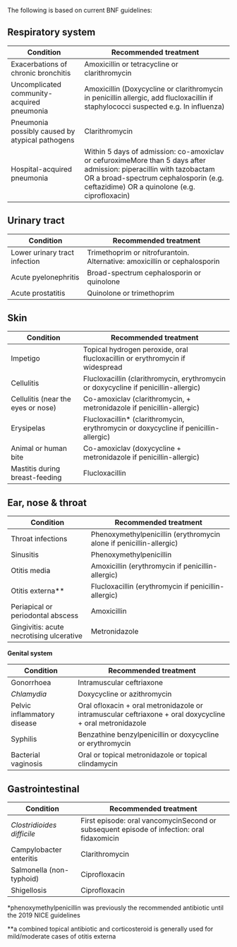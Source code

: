 The following is based on current BNF guidelines:  
  
Respiratory system
------------------

  


| **Condition** | **Recommended treatment** |
| --- | --- |
| Exacerbations of chronic bronchitis | Amoxicillin or tetracycline or clarithromycin |
| Uncomplicated community\-acquired pneumonia | Amoxicillin (Doxycycline or clarithromycin in penicillin allergic, add flucloxacillin if staphylococci suspected e.g. In influenza) |
| Pneumonia possibly caused by atypical pathogens | Clarithromycin |
| Hospital\-acquired pneumonia | Within 5 days of admission: co\-amoxiclav or cefuroximeMore than 5 days after admission: piperacillin with tazobactam OR a broad\-spectrum cephalosporin (e.g. ceftazidime) OR a quinolone (e.g. ciprofloxacin) |

  
Urinary tract
-------------

  


| **Condition** | **Recommended treatment** |
| --- | --- |
| Lower urinary tract infection | Trimethoprim or nitrofurantoin. Alternative: amoxicillin or cephalosporin |
| Acute pyelonephritis | Broad\-spectrum cephalosporin or quinolone |
| Acute prostatitis | Quinolone or trimethoprim |

  
Skin
----

  


| **Condition** | **Recommended treatment** |
| --- | --- |
| Impetigo | Topical hydrogen peroxide, oral flucloxacillin or erythromycin if widespread |
| Cellulitis | Flucloxacillin (clarithromycin, erythromycin or doxycycline if penicillin\-allergic) |
| Cellulitis (near the eyes or nose) | Co\-amoxiclav (clarithromycin, \+ metronidazole if penicillin\-allergic) |
| Erysipelas | Flucloxacillin\* (clarithromycin, erythromycin or doxycycline if penicillin\-allergic) |
| Animal or human bite | Co\-amoxiclav (doxycycline \+ metronidazole if penicillin\-allergic) |
| Mastitis during breast\-feeding | Flucloxacillin |

  
Ear, nose \& throat
-------------------

  


| **Condition** | **Recommended treatment** |
| --- | --- |
| Throat infections | Phenoxymethylpenicillin (erythromycin alone if penicillin\-allergic) |
| Sinusitis | Phenoxymethylpenicillin |
| Otitis media | Amoxicillin (erythromycin if penicillin\-allergic) |
| Otitis externa\*\* | Flucloxacillin (erythromycin if penicillin\-allergic) |
| Periapical or periodontal abscess | Amoxicillin |
| Gingivitis: acute necrotising ulcerative | Metronidazole |

  
**Genital system**  


| **Condition** | **Recommended treatment** |
| --- | --- |
| Gonorrhoea | Intramuscular ceftriaxone |
| *Chlamydia* | Doxycycline or azithromycin |
| Pelvic inflammatory disease | Oral ofloxacin \+ oral metronidazole or intramuscular ceftriaxone \+ oral doxycycline \+ oral metronidazole |
| Syphilis | Benzathine benzylpenicillin or doxycycline or erythromycin |
| Bacterial vaginosis | Oral or topical metronidazole or topical clindamycin |

  
Gastrointestinal
----------------

  


| **Condition** | **Recommended treatment** |
| --- | --- |
| *Clostridioides difficile* | First episode: oral vancomycinSecond or subsequent episode of infection: oral fidaxomicin |
| Campylobacter enteritis | Clarithromycin |
| Salmonella (non\-typhoid) | Ciprofloxacin |
| Shigellosis | Ciprofloxacin |

  
\*phenoxymethylpenicillin was previously the recommended antibiotic until the 2019 NICE guidelines  
  
\*\*a combined topical antibiotic and corticosteroid is generally used for mild/moderate cases of otitis externa